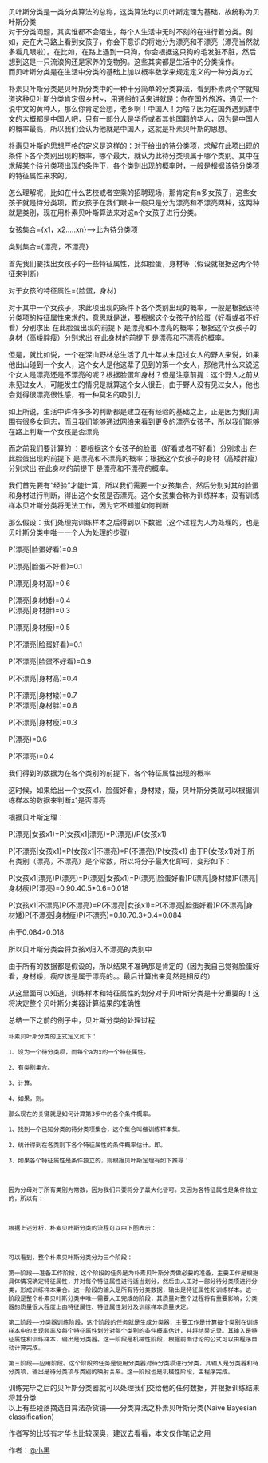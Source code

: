贝叶斯分类是一类分类算法的总称，这类算法均以贝叶斯定理为基础，故统称为贝叶斯分类   
对于分类问题，其实谁都不会陌生，每个人生活中无时不刻的在进行着分类。例如，走在大马路上看到女孩子，你会下意识的将她分为漂亮和不漂亮（漂亮当然就多看几眼啦）。在比如，在路上遇到一只狗，你会根据这只狗的毛发脏不脏，然后想到这是一只流浪狗还是家养的宠物狗。这些其实都是生活中的分类操作。   
而贝叶斯分类是在生活中分类的基础上加以概率数学来规定定义的一种分类方式

朴素贝叶斯分类是贝叶斯分类中的一种十分简单的分类算法，看到朴素两个字就知道这种贝叶斯分类肯定很乡村~，用通俗的话来讲就是：你在国外旅游，遇见一个说中文的黄种人，那么你肯定会想，老乡啊！中国人！为啥？因为在国外遇到讲中文的大概都是中国人吧，只有一部分人是华侨或者其他国籍的华人，因为是中国人的概率最高，所以我们会认为他就是中国人，这就是朴素贝叶斯的思想。

朴素贝叶斯的思想严格的定义是这样的：对于给出的待分类项，求解在此项出现的条件下各个类别出现的概率，哪个最大，就认为此待分类项属于哪个类别。其中在求解某个待分类项出现的条件下，各个类别出现的概率时，一般是根据该待分类项的特征属性来求的。

怎么理解呢，比如在什么艺校或者空乘的招聘现场，那肯定有n多女孩子，这些女孩子就是待分类项，而女孩子在我们眼中一般只是分为漂亮和不漂亮两种，这两种就是类别，现在用朴素贝叶斯算法来对这n个女孩子进行分类。

女孩集合={x1，x2…..xn}—–>此为待分类项

类别集合={漂亮，不漂亮}

首先我们要找出女孩子的一些特征属性，比如脸蛋，身材等（假设就根据这两个特征来判断）

对于女孩的特征属性={脸蛋，身材}

对于其中一个女孩子，求此项出现的条件下各个类别出现的概率，一般是根据该待分类项的特征属性来求的，意思就是说，要根据这个女孩子的脸蛋（好看或者不好看）分别求出 在此脸蛋出现的前提下    是漂亮和不漂亮的概率；根据这个女孩子的身材（高矮胖瘦）分别求出 在此身材的前提下 是漂亮和不漂亮的概率。

但是，就比如说，一个在深山野林总生活了几十年从未见过女人的野人来说，如果他出山碰到一个女人，这个女人是他这辈子见到的第一个女人，那他凭什么来说这个女人是漂亮还是不漂亮的呢？根据脸蛋和身材？但是注意前提：这个野人之前从未见过女人，可能发生的情况是就算这个女人很丑，由于野人没有见过女人，他也会觉得很漂亮很性感，有一种莫名的吸引力

如上所说，生活中许许多多的判断都是建立在有经验的基础之上，正是因为我们周围有很多女同志，而且我们能够通过网络来看到更多的漂亮女孩子，所以我们能够在路上判断一个女孩是否漂亮

而之前我们要计算的 ：要根据这个女孩子的脸蛋（好看或者不好看）分别求出 在此脸蛋出现的前提下    是漂亮和不漂亮的概率；根据这个女孩子的身材（高矮胖瘦）分别求出 在此身材的前提下 是漂亮和不漂亮的概率。

我们首先要有“经验”才能计算，所以我们需要一个女孩集合，然后分别对其的脸蛋和身材进行判断，得出这个女孩是否漂亮。这个女孩集合称为训练样本，没有训练样本贝叶斯分类将无法工作，因为它不知道如何判断

那么假设：我们处理完训练样本之后得到以下数据（这个过程为人为处理的，也是贝叶斯分类中唯一一个人为处理的步骤）

P(漂亮|脸蛋好看)=0.9

P(漂亮|脸蛋不好看)=0.1

P(漂亮|身材高)=0.6

P(漂亮|身材矮)=0.4   
P(漂亮|身材胖)=0.3

P(漂亮|身材瘦)=0.5

P(不漂亮|脸蛋好看)=0.1

P(不漂亮|脸蛋不好看)=0.9

P(不漂亮|身材高)=0.4

P(不漂亮|身材矮)=0.7   
P(不漂亮|身材胖)=0.8

P(不漂亮|身材瘦)=0.3

P(漂亮)=0.6

P(不漂亮)=0.4

我们得到的数据为在各个类别的前提下，各个特征属性出现的概率

这时候，如果给出一个女孩x1，脸蛋好看，身材矮，瘦，贝叶斯分类就可以根据训练样本的数据来判断x1是否漂亮

根据贝叶斯定理：

P(漂亮|女孩x1)=P(女孩x1|漂亮)*P(漂亮)/P(女孩x1)

P(不漂亮|女孩x1)=P(女孩x1|不漂亮)*P(不漂亮)/P(女孩x1)
由于P(女孩x1)对于所有类别（漂亮，不漂亮）是个常数，所以将分子最大化即可，变形如下：

P(女孩x1|漂亮)P(漂亮)=P(漂亮|女孩x1)=P(漂亮|脸蛋好看)P(漂亮|身材矮)P(漂亮|身材瘦)P(漂亮)=0.90.40.5*0.6=0.018

P(女孩x1|不漂亮)P(不漂亮)=P(不漂亮|女孩x1)=P(不漂亮|脸蛋好看)P(不漂亮|身材矮)P(不漂亮|身材瘦)P(不漂亮)=0.10.70.3*0.4=0.084

由于0.084>0.018

所以贝叶斯分类会将女孩x归入不漂亮的类别中

由于所有的数据都是假设的，所以结果不准确那是肯定的（因为我自己觉得脸蛋好看，身材矮，瘦应该是属于漂亮的。。最后计算出来竟然是相反的）

从这里面可以知道，训练样本和特征属性的划分对于贝叶斯分类是十分重要的！这将决定整个贝叶斯分类器计算结果的准确性

总结一下之前的例子中，贝叶斯分类的处理过程


```
朴素贝叶斯分类的正式定义如下：

1、设为一个待分类项，而每个a为x的一个特征属性。

2、有类别集合。

3、计算。

4、如果，则。

那么现在的关键就是如何计算第3步中的各个条件概率。

1、找到一个已知分类的待分类项集合，这个集合叫做训练样本集。

2、统计得到在各类别下各个特征属性的条件概率估计。即。

3、如果各个特征属性是条件独立的，则根据贝叶斯定理有如下推导：



因为分母对于所有类别为常数，因为我们只要将分子最大化皆可。又因为各特征属性是条件独立的，所以有：



根据上述分析，朴素贝叶斯分类的流程可以由下图表示：



可以看到，整个朴素贝叶斯分类分为三个阶段：

第一阶段——准备工作阶段，这个阶段的任务是为朴素贝叶斯分类做必要的准备，主要工作是根据具体情况确定特征属性，并对每个特征属性进行适当划分，然后由人工对一部分待分类项进行分类，形成训练样本集合。这一阶段的输入是所有待分类数据，输出是特征属性和训练样本。这一阶段是整个朴素贝叶斯分类中唯一需要人工完成的阶段，其质量对整个过程将有重要影响，分类器的质量很大程度上由特征属性、特征属性划分及训练样本质量决定。

第二阶段——分类器训练阶段，这个阶段的任务就是生成分类器，主要工作是计算每个类别在训练样本中的出现频率及每个特征属性划分对每个类别的条件概率估计，并将结果记录。其输入是特征属性和训练样本，输出是分类器。这一阶段是机械性阶段，根据前面讨论的公式可以由程序自动计算完成。

第三阶段——应用阶段。这个阶段的任务是使用分类器对待分类项进行分类，其输入是分类器和待分类项，输出是待分类项与类别的映射关系。这一阶段也是机械性阶段，由程序完成。
```

训练完毕之后的贝叶斯分类器就可以处理我们交给他的任何数据，并根据训练结果将其分类   
以上有些段落摘选自算法杂货铺——分类算法之朴素贝叶斯分类(Naive Bayesian classification)

作者写的比较有才华也比较深奥，建议去看看，本文仅作笔记之用

作者：[@小黑](http://www.xiaohei.info)